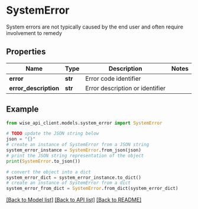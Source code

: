 # SystemError

System errors are not typically caused by the end user and often require involvement to remedy

## Properties

Name | Type | Description | Notes
------------ | ------------- | ------------- | -------------
**error** | **str** | Error code identifier | 
**error_description** | **str** | Error description or identifier | 

## Example

```python
from wise_api_client.models.system_error import SystemError

# TODO update the JSON string below
json = "{}"
# create an instance of SystemError from a JSON string
system_error_instance = SystemError.from_json(json)
# print the JSON string representation of the object
print(SystemError.to_json())

# convert the object into a dict
system_error_dict = system_error_instance.to_dict()
# create an instance of SystemError from a dict
system_error_from_dict = SystemError.from_dict(system_error_dict)
```
[[Back to Model list]](../README.md#documentation-for-models) [[Back to API list]](../README.md#documentation-for-api-endpoints) [[Back to README]](../README.md)


